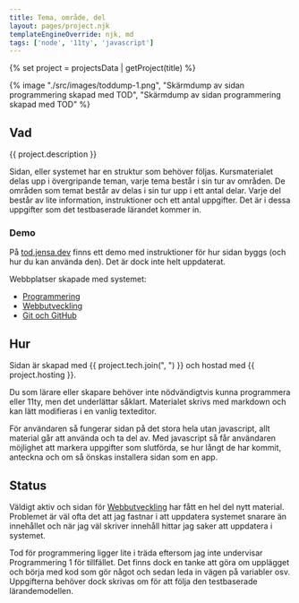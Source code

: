 ```yaml
---
title: Tema, område, del
layout: pages/project.njk
templateEngineOverride: njk, md
tags: ['node', '11ty', 'javascript']
---
```


{% set project = projectsData | getProject(title) %}

{% image "./src/images/toddump-1.png", "Skärmdump av sidan programmering skapad med TOD",  "Skärmdump av sidan programmering skapad med TOD" %}

## Vad

{{ project.description }}

Sidan, eller systemet har en struktur som behöver följas. Kursmaterialet delas upp i övergripande teman, varje tema består i sin tur av områden. De områden som temat består av delas i sin tur upp i ett antal delar. Varje del består av lite information, instruktioner och ett antal uppgifter. Det är i dessa uppgifter som det testbaserade lärandet kommer in.

### Demo

På [tod.jensa.dev](https://tod.jensa.dev) finns ett demo med instruktioner för hur sidan byggs (och hur du kan använda den). Det är dock inte helt uppdaterat.

Webbplatser skapade med systemet:

-   [Programmering](https://programmering.jensa.xyz/)
-   [Webbutveckling](https://webbutveckling.jensa.dev/)
-   [Git och GitHub](https://git.jensa.dev/)

## Hur

Sidan är skapad med {{ project.tech.join(", ") }} och hostad med {{ project.hosting }}.

Du som lärare eller skapare behöver inte nödvändigtvis kunna programmera eller 11ty, men det underlättar såklart. Materialet skrivs med markdown och kan lätt modifieras i en vanlig texteditor.

För användaren så fungerar sidan på det stora hela utan javascript, allt material går att använda och ta del av. Med javascript så får användaren möjlighet att markera uppgifter som slutförda, se hur långt de har kommit, anteckna och om så önskas installera sidan som en app.

## Status

Väldigt aktiv och sidan för [Webbutveckling](https://webbutveckling.jensa.dev) har fått en hel del nytt material. Problemet är väl ofta det att jag fastnar i att uppdatera systemet snarare än innehållet och när jag väl skriver innehåll hittar jag saker att uppdatera i systemet.

Tod för programmering ligger lite i träda eftersom jag inte undervisar Programmering 1 för tillfället. Det finns dock en tanke att göra om upplägget och börja med kod som gör något och sedan leda in vägen på variabler osv.
Uppgifterna behöver dock skrivas om för att följa den testbaserade lärandemodellen.
